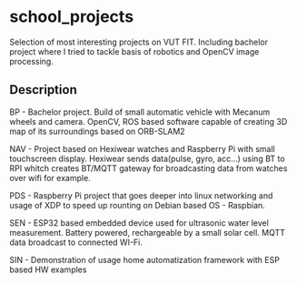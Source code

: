 # school_projects

Selection of most interesting projects on VUT FIT. Including bachelor project where I tried to tackle basis of robotics and OpenCV image processing. 

## Description
BP - Bachelor project. Build of small automatic vehicle with Mecanum wheels and camera. OpenCV, ROS based software capable of creating 3D map of its surroundings based on ORB-SLAM2

NAV - Project based on Hexiwear watches and Raspberry Pi with small touchscreen display. Hexiwear sends data(pulse, gyro, acc...) using BT to RPI whitch creates BT/MQTT gateway for broadcasting data from watches over wifi for example. 

PDS - Raspberry Pi project that goes deeper into linux networking and usage of XDP to speed up rounting on Debian based OS - Raspbian.

SEN - ESP32 based embedded device used for ultrasonic water level measurement. Battery powered, rechargeable by a small solar cell. MQTT data broadcast to connected WI-Fi. 

SIN - Demonstration of usage home automatization framework with ESP based HW examples
